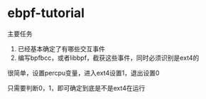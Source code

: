 # ebpf-tutorial

主要任务

1. 已经基本确定了有哪些交互事件
2. 编写bpfbcc，或者libbpf，截获这些事件，同时必须识别是ext4的


很简单，设置percpu变量，进入ext4设置1，退出设置0

只需要判断0，1，即可确定到底是不是ext4在运行